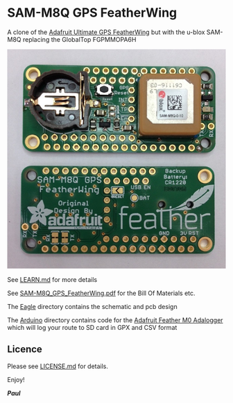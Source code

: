 # SAM-M8Q GPS FeatherWing

A clone of the [Adafruit Ultimate GPS FeatherWing](https://www.adafruit.com/product/3133) but with the u-blox SAM-M8Q replacing the GlobalTop FGPMMOPA6H

![SAM-M8Q_FeatherWing](https://github.com/PaulZC/SAM-M8Q_GPS_FeatherWing/blob/master/img/SAM-M8Q_FeatherWing.jpg)

See [LEARN.md](https://github.com/PaulZC/SAM-M8Q_GPS_FeatherWing/blob/master/LEARN.md) for more details

See [SAM-M8Q_GPS_FeatherWing.pdf](https://github.com/PaulZC/SAM-M8Q_GPS_FeatherWing/blob/master/SAM-M8Q_GPS_FeatherWing.pdf) for the Bill Of Materials etc.

The [Eagle](https://github.com/PaulZC/SAM-M8Q_GPS_FeatherWing/tree/master/Eagle) directory contains the schematic and pcb design

The [Arduino](https://github.com/PaulZC/SAM-M8Q_GPS_FeatherWing/tree/master/Arduino) directory contains code for the [Adafruit Feather M0 Adalogger](https://www.adafruit.com/products/2796) which will log your route to SD card in GPX and CSV format

## Licence

Please see [LICENSE.md](./LICENSE.md) for details.

Enjoy!

**_Paul_**